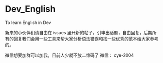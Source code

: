 # Dev_English
To learn English in Dev

新来的小伙伴们请自由在 issues 里开新的帖子，引申出话题，自由回复，后期所有的回复我们会用一些工具来帮大家分析语法错误和找一些优秀的范本给大家参考的。

微信想要加群可以加我，目前人少就不放二维码了
微信： oye-2004
